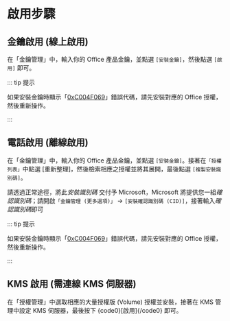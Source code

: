 # 啟用步驟

## 金鑰啟用 (線上啟用)

在「金鑰管理」中，輸入你的 Office 產品金鑰，並點選 `[安裝金鑰]`，然後點選 `[啟用]` 即可。

::: tip 提示

如果安裝金鑰時顯示「[0xC004F069](/zh-tw/faq/activation.md#_0xc004f069)」錯誤代碼，請先安裝對應的 Office 授權，然後重新操作。

:::

## 電話啟用 (離線啟用)

在「金鑰管理」中，輸入你的 Office 產品金鑰，並點選 `[安裝金鑰]`。接著在`「授權列表」`中點選 [重新整理]，然後檢索相應之授權並將其展開，最後點選 `[複製安裝識別碼]`。

請透過正常途徑，將此*安裝識別碼* 交付予 Microsoft，Microsoft 將提供您一組*確認識別碼*；請開啟`「金鑰管理 (更多選項)」` -> `[安裝確認識別碼 (CID)]`，接著輸入*確認識別碼*即可

::: tip 提示

如果安裝金鑰時顯示「[0xC004F069](/zh-tw/faq/activation.md#_0xc004f069)」錯誤代碼，請先安裝對應的 Office 授權，然後重新操作。

:::

## KMS 啟用 (需連線 KMS 伺服器)

在「授權管理」中選取相應的大量授權版 (Volume) 授權並安裝，接著在 KMS 管理中設定 KMS 伺服器，最後按下 {code0}[啟用]{/code0} 即可。
